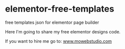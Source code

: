 # elementor-free-templates
free templates json for elementor page builder

Here I'm going to share my free elementor designs code.

If you want to hire me go to:
www.mowebstudio.com
